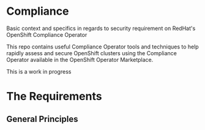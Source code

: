 # Compliance

Basic context and specifics in regards to security requirement on RedHat's OpenShift Compliance Operator

This repo contains useful Compliance Operator tools and techniques to help rapidly assess and secure OpenShift clusters using the Compliance Operator available in the OpenShift Operator Marketplace. 

This is a work in progress 

# The Requirements

## General Principles
